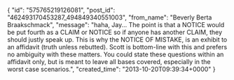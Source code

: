  {
   "id": "575765219126081",
   "post_id": "462493170453287_494849340551003",
   "from_name": "Beverly Berta Braakschmack",
   "message": "haha, Jay... The point is that a NOTICE would be put fourth as a CLAIM or NOTICE so if anyone has another CLAIM, they should justly speak up. This is why the NOTICE OF MISTAKE, is an exhibit to an affidavit (truth unless rebutted). Scott is bottom-line with this and prefers no ambiguity with these matters. You could state these questions within an affidavit only, but is meant to leave all bases covered, especially in the worst case scenarios.",
   "created_time": "2013-10-20T09:39:34+0000"
 }
